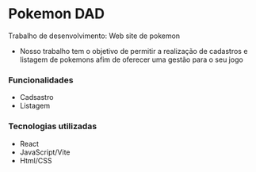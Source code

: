 # Pokemon DAD

Trabalho de desenvolvimento: Web site de pokemon
- Nosso trabalho tem o objetivo de permitir a realização de cadastros e listagem de pokemons afim de oferecer uma gestão para o seu jogo

### Funcionalidades
- Cadsastro
- Listagem

### Tecnologias utilizadas
- React
- JavaScript/Vite
- Html/CSS
